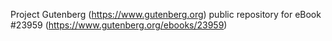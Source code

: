 Project Gutenberg (https://www.gutenberg.org) public repository for eBook #23959 (https://www.gutenberg.org/ebooks/23959)
